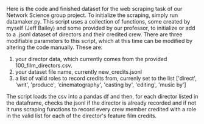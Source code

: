 Here is the code and finished dataset for the web scraping task of our Network Science group project. To initialize the scraping, simply run datamaker.py. This script uses a collection of functions, some created by myself (Jeff Bailey) and some provided by our professor, to initialize or add to a .jsonl dataset of directors and their credited crew. There are three modifiable parameters to this script, which at this time can be modified by altering the code manually. These are: 
1. your director data, which currently comes from the provided 100_film_directors.csv. 
2. your dataset file name, currently new_credits.jsonl
3. a list of valid roles to record credits from, currenly set to the list ['direct', 'writ', 'produce', 'cinematography', 'casting by', 'editing', 'music by']

The script loads the csv into a pandas df and then, for each director listed in the dataframe, checks the jsonl if the director is already recorded and if not it runs scraping functions to record every crew member credited with a role in the valid list for each of the director's feature film credits. 
